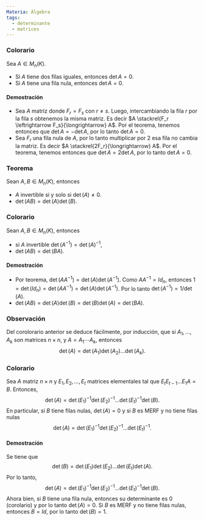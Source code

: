 ```yaml
---
Materia: Álgebra
tags:
  - determinante
  - matrices
---
```

### Colorario
Sea $A  \in M_n(K)$.
- Si $A$ tiene dos filas iguales,  entonces $\det A=0$.
- Si $A$ tiene una fila nula, entonces $\det A =0$.

#### Demostración
- Sea $A$ matriz donde $F_r = F_s$ con $r\ne s$. Luego, intercambiando la fila $r$ por la fila $s$ obtenemos la misma matriz. Es decir $A  \stackrel{F_r \leftrightarrow F_s}{\longrightarrow} A$. Por el teorema, tenemos entonces que $\det A = - \det A$, por lo tanto  $\det A =0$. 
- Sea $F_r$ una fila nula de $A$, por lo tanto multiplicar por $2$ esa fila no cambia la matriz. Es decir $A  \stackrel{2F_r}{\longrightarrow} A$. Por el teorema, tenemos entonces que $\det A = 2\det A$, por lo tanto  $\det A =0$.

### Teorema
Sean $A,B \in M_n(K)$, entonces
- $A$ invertible si y solo si  $\det(A)\ne0$.
-  $\det (A B) = \det(A)\det(B)$. 
### Colorario
Sean $A,B \in M_n(K)$, entonces
- si $A$ invertible $\det(A^{-1}) = \det(A)^{-1}$,
- $\det (AB) = \det(BA)$.
#### Demostración
- Por teorema, $\det(AA^{-1}) = \det(A)\det(A^{-1})$. Como $AA^{-1} = Id_n$, entonces $1 =\det(Id_n) =  \det(AA^{-1}) = \det(A)\det(A^{-1})$. Por lo tanto  $\det(A^{-1}) = 1/\det(A)$.
- $\det (AB) = \det(A)\det(B) = \det(B)\det(A) = \det(BA)$.

### Observación
Del  corolorario anterior se deduce fácilmente,  por inducción, que si $A_1, \ldots, A_k$ son matrices $n \times n$,  y $A =  A_1 \cdots A_k$, entonces
$$
\det(A) =\det(A_1)\det(A_2) \ldots \det(A_k).
$$
### Colorario
Sea $A$ matriz $n \times n$ y $E_1,E_2,\ldots,E_t$ matrices elementales tal que $E_tE_{t-1} \ldots E_1A =B$. Entonces, 
$$\det(A) = \det(E_1)^{-1}\det(E_2)^{-1}\ldots \det(E_t)^{-1}\det(B). $$
En particular,  si $B$ tiene filas nulas, $\det(A) =0$ y  si $B$ es MERF y no tiene filas nulas $$\det(A) = \det(E_1)^{-1}\det(E_2)^{-1}\ldots \det(E_t)^{-1}.$$ 

#### Demostración
Se tiene que $$\det(B) = \det(E_1)\det(E_2)\ldots \det(E_t) \det(A).$$ Por lo tanto, $$\det(A) = \det(E_1)^{-1}\det(E_2)^{-1}\ldots \det(E_t)^{-1}\det(B).$$
Ahora bien, si $B$ tiene una fila nula, entonces su determinante es $0$ (corolario) y por lo tanto $\det(A) =0$. Si $B$ es MERF y no tiene filas nulas, entonces $B = Id$, por lo tanto $\det(B)= 1$.



